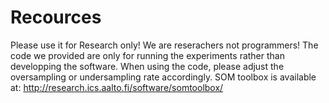 # Recources
Please use it for Research only!
We are reserachers not programmers! The code we provided are only for running the experiments rather than developping the software.
When using the code, please adjust the oversampling or undersampling rate accordingly. 
SOM toolbox is available at: http://research.ics.aalto.fi/software/somtoolbox/ 
